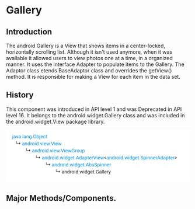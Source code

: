 # Gallery

## Introduction

The android Gallery is a View that shows items in a center-locked, horizontally scrolling list. Although it isn't used anymore, when it was available it allowed users to view photos one at a time, in a organized manner. It uses the interface Adapter to populate items to the Gallery. The Adaptor class etends BaseAdaptor class and overrides the getView() method. It is responsible for making a View for each item in the data set. 

## History

This component was introduced in API level 1 and was Deprecated in API level 16. It belongs to the android.widget.Gallery class and was included in the android.widget.View package library. 

![image of packages](https://github.com/lucasfini/Gallery/blob/master/images/Screen%20Shot%202019-11-30%20at%206.07.46%20PM.png)

## Major Methods/Components. 


